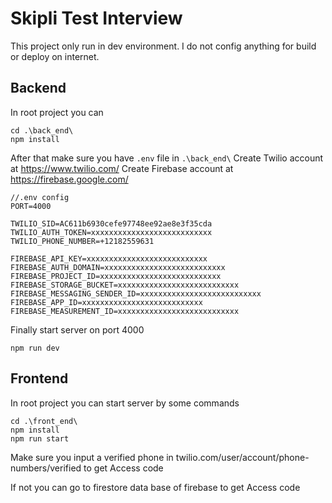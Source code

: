 # Skipli Test Interview

This project only run in dev environment. I do not config anything for build or deploy on internet.

## Backend

In root project you can

    cd .\back_end\
    npm install

After that make sure you have `.env` file in `.\back_end\`
Create Twilio account at https://www.twilio.com/
Create Firebase account at https://firebase.google.com/

    //.env config
    PORT=4000

    TWILIO_SID=AC611b6930cefe97748ee92ae8e3f35cda
    TWILIO_AUTH_TOKEN=xxxxxxxxxxxxxxxxxxxxxxxxxxx
    TWILIO_PHONE_NUMBER=+12182559631

    FIREBASE_API_KEY=xxxxxxxxxxxxxxxxxxxxxxxxxxx
    FIREBASE_AUTH_DOMAIN=xxxxxxxxxxxxxxxxxxxxxxxxxxx
    FIREBASE_PROJECT_ID=xxxxxxxxxxxxxxxxxxxxxxxxxxx
    FIREBASE_STORAGE_BUCKET=xxxxxxxxxxxxxxxxxxxxxxxxxxx
    FIREBASE_MESSAGING_SENDER_ID=xxxxxxxxxxxxxxxxxxxxxxxxxxx
    FIREBASE_APP_ID=xxxxxxxxxxxxxxxxxxxxxxxxxxx
    FIREBASE_MEASUREMENT_ID=xxxxxxxxxxxxxxxxxxxxxxxxxxx

Finally start server on port 4000

    npm run dev

## Frontend

In root project you can start server by some commands

    cd .\front_end\
    npm install
    npm run start

Make sure you input a verified phone in twilio.com/user/account/phone-numbers/verified to get Access code

If not you can go to firestore data base of firebase to get Access code
